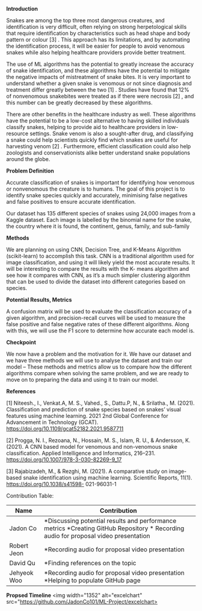 **Introduction**

Snakes are among the top three most dangerous creatures, and identification is very
difficult, often relying on strong herpetological skills that require identification by characteristics
such as head shape and body pattern or colour [3] . This approach has its limitations, and by
automating the identification process, it will be easier for people to avoid venomous snakes
while also helping healthcare providers provide better treatment.

The use of ML algorithms has the potential to greatly increase the accuracy of snake
identification, and these algorithms have the potential to mitigate the negative impacts of
mistreatment of snake bites. It is very important to understand whether a given snake is
venomous or not since diagnosis and treatment differ greatly between the two [1] . Studies have
found that 12% of nonvenomous snakebites were treated as if there were necrosis [2] , and this
number can be greatly decreased by these algorithms.

There are other benefits in the healthcare industry as well. These algorithms have the
potential to be a low-cost alternative to having skilled individuals classify snakes, helping to
provide aid to healthcare providers in low-resource settings. Snake venom is also a sought-after
drug, and classifying a snake could help scientists quickly find which snakes are useful for
harvesting venom [2] . Furthermore, efficient classification could also help zoologists and
conservationists alike better understand snake populations around the globe.



**Problem Definition**

Accurate classification of snakes is important for identifying how venomous or
nonvenomous the creature is to humans. The goal of this project is to identify snake species
quickly and accurately, minimising false negatives and false positives to ensure accurate
identification.

Our dataset has 135 different species of snakes using 24,000 images from a Kaggle dataset. Each
image is labelled by the binomial name for the snake, the country where it is found, the
continent, genus, family, and sub-family



**Methods**

We are planning on using CNN, Decision Tree, and K-Means Algorithm (scikit-learn) to
accomplish this task. CNN is a traditional algorithm used for image classification, and using it
will likely yield the most accurate results. It will be interesting to compare the results with the K-
means algorithm and see how it compares with CNN, as it’s a much simpler clustering algorithm
that can be used to divide the dataset into different categories based on species.



**Potential Results, Metrics**

A confusion matrix will be used to evaluate the classification accuracy of a given
algorithm, and precision-recall curves will be used to measure the false positive and false
negative rates of these different algorithms. Along with this, we will use the F1 score to
determine how accurate each model is.



**Checkpoint**

We now have a problem and the motivation for it. We have our dataset and we have three
methods we will use to analyse the dataset and train our model – These methods and metrics
allow us to compare how the different algorithms compare when solving the same problem, and
we are ready to move on to preparing the data and using it to train our model.


**References**

[1] Niteesh., I., Venkat.A, M. S., Vahed., S., Dattu.P, N., &amp; Srilatha., M. (2021). Classification
and prediction of snake species based on snakes’ visual features using machine learning. 2021
2nd Global Conference for Advancement in Technology (GCAT).
https://doi.org/10.1109/gcat52182.2021.9587711

[2] Progga, N. I., Rezoana, N., Hossain, M. S., Islam, R. U., &amp; Andersson, K. (2021). A CNN
based model for venomous and non-venomous snake classification. Applied Intelligence and
Informatics, 216–231. https://doi.org/10.1007/978-3-030-82269-9_17

[3] Rajabizadeh, M., &amp; Rezghi, M. (2021). A comparative study on image-based snake
identification using machine learning. Scientific Reports, 11(1). https://doi.org/10.1038/s41598-
021-96031-1

Contribution Table:

| Name | Contribution |
| --- | --- |
| Jadon Co | *Discussing potential results and performance metrics *Creating GitHub Repository * Recording audio for proposal video presentation |
| Robert Jeon | *Recording audio for proposal video presentation |
| David Qu | *Finding references on the topic |
| Jehyeok Woo | *Recording audio for proposal video presentation *Helping to populate GitHub page |


**Propsed Timeline**
<img width="1352" alt="excelchart" src="https://github.com/JadonCo101/ML-Project/excelchart>


